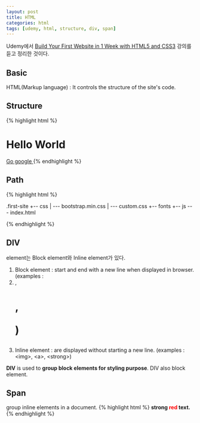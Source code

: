 ```yaml
--- 
layout: post
title: HTML
categories: html
tags: [udemy, html, structure, div, span]
--- 
```

<div class="message">Udemy에서 <a href="https://www.udemy.com/build-your-first-website-in-1-week/">Build Your First Website in 1 Week with HTML5 and CSS3</a> 강의를 듣고 정리한 것이다.</div>


## Basic
HTML(Markup language) : It controls the structure of the site's code. 

## Structure
{% highlight html %}
<!DOCTYPE html>
<html>
	<!-- <head></head> section is background info,
	 include behind the scenes info -->
	<head>
		<title> My Blog </title>
	</head>
	<!-- <body></body> section is everything
	 you see on the screen -->
	<body>
		<h1> Hello World </h1>
		<!-- h1 : element
		<h1> : opening tag
		</h1> : closing tag -->
		<a href="http://google.com"> Go google </a>
		<!-- href : attributes,
		always defined name/value pair -->
	</body>
</html>
{% endhighlight %}

## Path
{% highlight html %}
<!-- folder directory -->
.first-site
+-- css
|	--- bootstrap.min.css
|	--- custom.css
+-- fonts
+-- js
--- index.html

<!-- index.html -->
<link rel="stylesheet" type="text/css" href="css/bootstrap.min.css">
<!-- href="
css : The browser to look for the "css" folder in the same directory
/ : Once "css" folder is found, go into it
bootstrap.min.css : Then find "bootstrap.min.css"
" -->

{% endhighlight %}

## DIV
element는 Block element와 Inline element가 있다.

1. Block element : start and end with a new line when displayed in browser. (examples : <div> <li>, <h1>, <p>)
2. Inline element : are displayed without starting a new line. (examples : &lt;img&gt;, &lt;a&gt;, &lt;strong&gt;)

**DIV** is used to **group block elements for styling purpose**. DIV also block element.

## Span
group inline elements in a document.
{% highlight html %}
<strong>strong <span style="color:red">red</span> text.</strong>
{% endhighlight %}
